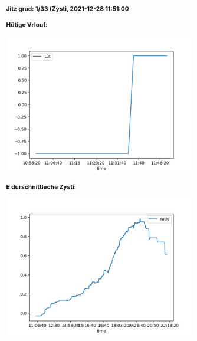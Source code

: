### Jitz grad: 1/33 (Zysti, 2021-12-28 11:51:00

### Hütige Vrlouf:
![Graph](Today.png)

### E durschnittleche Zysti:
![Graph](Zysti.png)